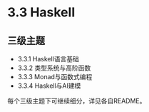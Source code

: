 # 3.3 Haskell

## 三级主题

- 3.3.1 Haskell语言基础
- 3.3.2 类型系统与高阶函数
- 3.3.3 Monad与函数式编程
- 3.3.4 Haskell与AI建模

每个三级主题下可继续细分，详见各自README。 